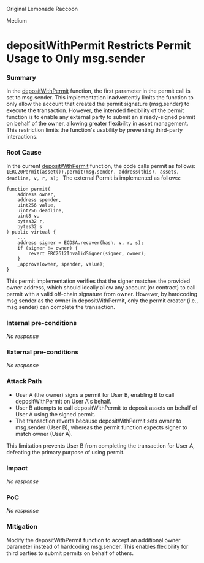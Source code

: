 Original Lemonade Raccoon

Medium

# depositWithPermit Restricts Permit Usage to Only msg.sender

### Summary

In the [depositWithPermit](https://github.com/sherlock-audit/2024-10-usual-labs-v1/blob/main/pegasus/packages/solidity/src/vaults/UsualX.sol#L297C1-L310C1) function, the first parameter in the permit call is set to msg.sender. This implementation inadvertently limits the function to only allow the account that created the permit signature (msg.sender) to execute the transaction. However, the intended flexibility of the permit function is to enable any external party to submit an already-signed permit on behalf of the owner, allowing greater flexibility in asset management. This restriction limits the function's usability by preventing third-party interactions.

### Root Cause

In the current [depositWithPermit](https://github.com/sherlock-audit/2024-10-usual-labs-v1/blob/main/pegasus/packages/solidity/src/vaults/UsualX.sol#L297C1-L310C1)  function, the code calls permit as follows:
`IERC20Permit(asset()).permit(msg.sender, address(this), assets, deadline, v, r, s);
`
The external Permit is implemented as follows:
```solidity
function permit(
    address owner,
    address spender,
    uint256 value,
    uint256 deadline,
    uint8 v,
    bytes32 r,
    bytes32 s
) public virtual {
    ...
    address signer = ECDSA.recover(hash, v, r, s);
    if (signer != owner) {
        revert ERC2612InvalidSigner(signer, owner);
    }
    _approve(owner, spender, value);
}
```
This permit implementation verifies that the signer matches the provided owner address, which should ideally allow any account (or contract) to call permit with a valid off-chain signature from owner. However, by hardcoding msg.sender as the owner in depositWithPermit, only the permit creator (i.e., msg.sender) can complete the transaction.

### Internal pre-conditions

_No response_

### External pre-conditions

_No response_

### Attack Path

- User A (the owner) signs a permit for User B, enabling B to call depositWithPermit on User A's behalf.
- User B attempts to call depositWithPermit to deposit assets on behalf of User A using the signed permit.
- The transaction reverts because depositWithPermit sets owner to msg.sender (User B), whereas the permit function expects signer to match owner (User A).

This limitation prevents User B from completing the transaction for User A, defeating the primary purpose of using permit.

### Impact

_No response_

### PoC

_No response_

### Mitigation

Modify the depositWithPermit function to accept an additional owner parameter instead of hardcoding msg.sender. This enables flexibility for third parties to submit permits on behalf of others.